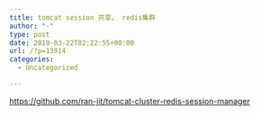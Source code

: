 ```yaml
---
title: tomcat session 共享， redis集群
author: "-"
type: post
date: 2019-03-22T02:22:55+00:00
url: /?p=13914
categories:
  - Uncategorized

---
```

https://github.com/ran-jit/tomcat-cluster-redis-session-manager